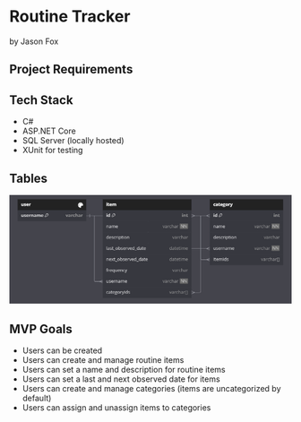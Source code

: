 # Routine Tracker

by Jason Fox

## Project Requirements


## Tech Stack
- C# 
- ASP.NET Core
- SQL Server (locally hosted)
- XUnit for testing

## Tables
[![ERD](./Assets/ERD.png)](https://dbdiagram.io/d/Routines-Tracker-6768782efc29fb2b3b1bbb89
)

## MVP Goals
- Users can be created
- Users can create and manage routine items
- Users can set a name and description for routine items
- Users can set a last and next observed date for items
- Users can create and manage categories (items are uncategorized by default)
- Users can assign and unassign items to categories

